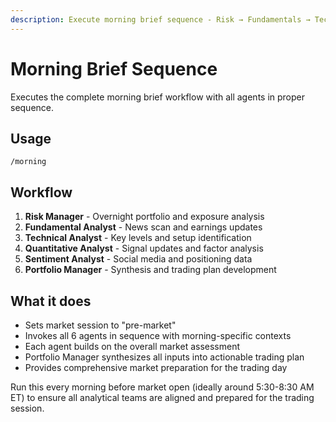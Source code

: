```yaml
---
description: Execute morning brief sequence - Risk → Fundamentals → Technicals → Quant → Sentiment → PM
---
```


# Morning Brief Sequence

Executes the complete morning brief workflow with all agents in proper sequence.

## Usage
```
/morning
```

## Workflow
1. **Risk Manager** - Overnight portfolio and exposure analysis
2. **Fundamental Analyst** - News scan and earnings updates  
3. **Technical Analyst** - Key levels and setup identification
4. **Quantitative Analyst** - Signal updates and factor analysis
5. **Sentiment Analyst** - Social media and positioning data
6. **Portfolio Manager** - Synthesis and trading plan development

## What it does
- Sets market session to "pre-market" 
- Invokes all 6 agents in sequence with morning-specific contexts
- Each agent builds on the overall market assessment
- Portfolio Manager synthesizes all inputs into actionable trading plan
- Provides comprehensive market preparation for the trading day

Run this every morning before market open (ideally around 5:30-8:30 AM ET) to ensure all analytical teams are aligned and prepared for the trading session.